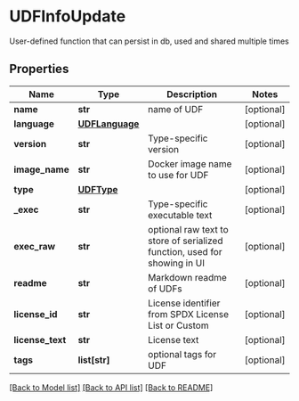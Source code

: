 # UDFInfoUpdate

User-defined function that can persist in db, used and shared multiple times

## Properties

| Name             | Type                              | Description                                                               | Notes      |
| ---------------- | --------------------------------- | ------------------------------------------------------------------------- | ---------- |
| **name**         | **str**                           | name of UDF                                                               | [optional] |
| **language**     | [**UDFLanguage**](UDFLanguage.md) |                                                                           | [optional] |
| **version**      | **str**                           | Type-specific version                                                     | [optional] |
| **image_name**   | **str**                           | Docker image name to use for UDF                                          | [optional] |
| **type**         | [**UDFType**](UDFType.md)         |                                                                           | [optional] |
| **\_exec**       | **str**                           | Type-specific executable text                                             | [optional] |
| **exec_raw**     | **str**                           | optional raw text to store of serialized function, used for showing in UI | [optional] |
| **readme**       | **str**                           | Markdown readme of UDFs                                                   | [optional] |
| **license_id**   | **str**                           | License identifier from SPDX License List or Custom                       | [optional] |
| **license_text** | **str**                           | License text                                                              | [optional] |
| **tags**         | **list[str]**                     | optional tags for UDF                                                     | [optional] |

[[Back to Model list]](../README.md#documentation-for-models) [[Back to API list]](../README.md#documentation-for-api-endpoints) [[Back to README]](../README.md)
